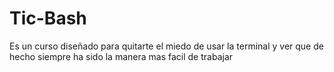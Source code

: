 # Tic-Bash 
Es un curso diseñado para quitarte el miedo de usar la terminal y ver que de hecho siempre ha sido la manera mas facil de trabajar
